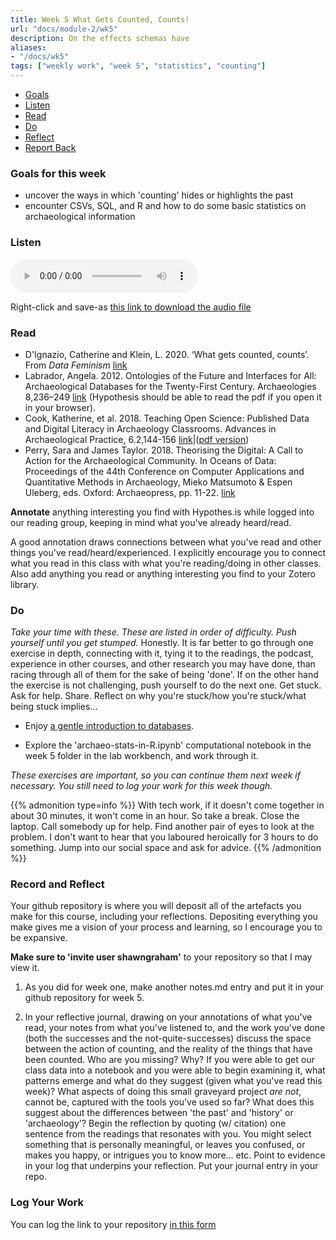```yaml
---
title: Week 5 What Gets Counted, Counts!
url: "docs/module-2/wk5"
description: On the effects schemas have
aliases:
- "/docs/wk5"
tags: ["weekly work", "week 5", "statistics", "counting"]
---
```


+ [Goals](#goals)
+ [Listen](#listen)
+ [Read](#read)
+ [Do](#do)
+ [Reflect](#reflect)
+ [Report Back](#report)


### Goals for this week
<a name="goals"></a>

- uncover the ways in which 'counting' hides or highlights the past
- encounter CSVs, SQL, and R and how to do some basic statistics on archaeological information

### Listen
<a name="listen"></a>

<audio controls>
  <source src="../../audio/005_hist3000_What-gets-counted-counts-Morgan_Carter.mp3" type="audio/mpeg">
  Your browser does not support the audio element.
</audio>

Right-click and save-as [this link to download the audio file](../../audio/005_hist3000_What-gets-counted-counts-Morgan_Carter.mp3)

### Read
<a name="read"></a>

+ D'Ignazio, Catherine and Klein, L. 2020. ‘What gets counted, counts’. From _Data Feminism_ [link](https://data-feminism.mitpress.mit.edu/pub/h1w0nbqp/release/3)
+ Labrador, Angela. 2012. Ontologies of the Future and Interfaces for All: Archaeological Databases for the Twenty-First Century. Archaeologies 8,236–249 [link](/docs/support/Ontologies_of_the_Future_and_Interfaces.pdf) (Hypothesis should be able to read the pdf if you open it in your browser).
+ Cook, Katherine, et al. 2018.  Teaching Open Science: Published Data and Digital Literacy in Archaeology Classrooms. Advances in Archaeological Practice, 6.2,144-156 [link](https://www.cambridge.org/core/journals/advances-in-archaeological-practice/article/teaching-open-science-published-data-and-digital-literacy-in-archaeology-classrooms/8404682E019727CCF43416B81E4E9092/core-reader)|([pdf version](data/teaching_open_science_published_data_and_digital_literacy_in_archaeology_classrooms.pdf))
+ Perry, Sara and James Taylor. 2018. Theorising the Digital: A Call to Action for the Archaeological Community. In Oceans of Data: Proceedings of the 44th Conference on Computer Applications and Quantitative Methods in Archaeology, Mieko Matsumoto & Espen Uleberg, eds. Oxford: Archaeopress, pp. 11-22. [link](/docs/support/Theorising_the_Digital_A_Call_to_Action.pdf)

**Annotate** anything interesting you find with Hypothes.is while logged into our reading group, keeping in mind what you've already heard/read.

A good annotation draws connections between what you've read and other things you've read/heard/experienced. I explicitly encourage you to connect what you read in this class with what you're reading/doing in other classes. Also add anything you read or anything interesting you find to your Zotero library.

### Do
<a name="do"></a>

_Take your time with these. These are listed in order of difficulty. Push yourself until you get stumped._ Honestly. It is far better to go through one exercise in depth, connecting with it, tying it to the readings, the podcast, experience in other courses, and other research you may have done, than racing through all of them for the sake of being 'done'. If on the other hand the exercise is not challenging, push yourself to do the next one. Get stuck. Ask for help. Share. Reflect on why you're stuck/how you're stuck/what being stuck implies...

- Enjoy [a gentle introduction to databases](../../materials/wk5-databases).

- Explore the 'archaeo-stats-in-R.ipynb' computational notebook in the week 5 folder in the lab workbench, and work through it.

_These exercises are important, so you can continue them next week if necessary. You still need to log your work for this week though._

{{% admonition type=info %}} With tech work, if it doesn't come together in about 30 minutes, it won't come in an hour. So take a break. Close the laptop. Call somebody up for help. Find another pair of eyes to look at the problem. I don't want to hear that you laboured heroically for 3 hours to do something. Jump into our social space and ask for advice.
{{% /admonition %}}


### Record and Reflect
<a name="reflect"></a>

Your github repository is where you will deposit all of the artefacts you make for this course, including your reflections. Depositing everything you make gives me a vision of your process and learning, so I encourage you to be expansive.

**Make sure to 'invite user shawngraham'** to your repository so that I may view it. 

1. As you did for week one, make another notes.md entry and put it in your github repository for week 5.

2. In your reflective journal, drawing on your annotations of what you've read, your notes from what you've listened to, and the work you've done (both the successes and the not-quite-successes) discuss the space between the action of counting, and the reality of the things that have been counted. Who are you missing? Why? If you were able to get our class data into a notebook and you were able to begin examining it, what patterns emerge and what do they suggest (given what you've read this week)? What aspects of doing this small graveyard project _are not_, cannot be, captured with the tools you've used so far? What does this suggest about the differences between 'the past' and 'history' or 'archaeology'? Begin the reflection by quoting (w/ citation) one sentence from the readings that resonates with you. You might select something that is personally meaningful, or leaves you confused, or makes you happy, or intrigues you to know more... etc. Point to evidence in your log that underpins your reflection. Put your journal entry in your repo.

### Log Your Work
<a name="report"></a>

You can log the link to your repository [in this form](https://forms.gle/XLpFTRXxknJ4RSbS7)